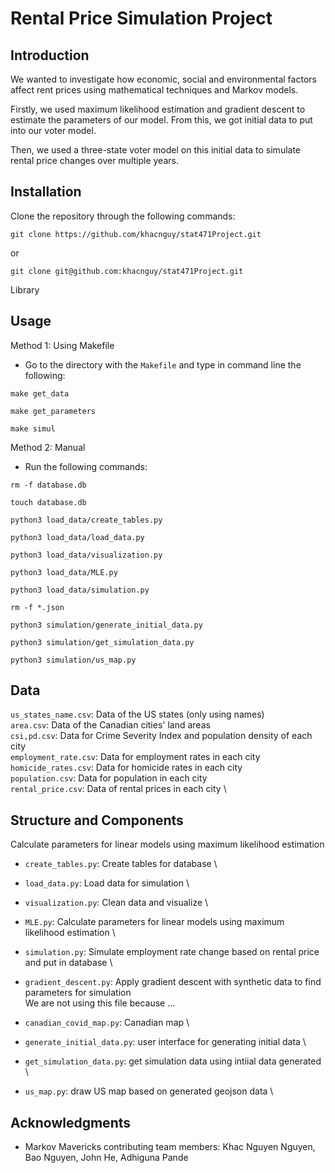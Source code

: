 
# Rental Price Simulation Project

## Introduction
We wanted to investigate how economic, social and environmental factors affect rent prices using mathematical techniques and Markov models.

Firstly, we used maximum likelihood estimation and gradient descent to estimate the parameters of our model. From this, we got initial data to put into our voter model.

Then, we used a three-state voter model on this initial data to simulate rental price changes over multiple years.

## Installation
Clone the repository through the following commands:
```
git clone https://github.com/khacnguy/stat471Project.git
```
or
```
git clone git@github.com:khacnguy/stat471Project.git
```
Library

## Usage
Method 1: Using Makefile
- Go to the directory with the `Makefile` and type in command line the following:
```
make get_data
```
```
make get_parameters
```
```
make simul
```

Method 2: Manual
- Run the following commands:
```
rm -f database.db
```
```
touch database.db
```
```
python3 load_data/create_tables.py
```
```
python3 load_data/load_data.py
```
```
python3 load_data/visualization.py
```
```
python3 load_data/MLE.py
```
```
python3 load_data/simulation.py
```
```
rm -f *.json
```
```
python3 simulation/generate_initial_data.py
```
```
python3 simulation/get_simulation_data.py
```
```
python3 simulation/us_map.py
```

## Data
`us_states_name.csv`: Data of the US states (only using names) \
`area.csv`: Data of the Canadian cities' land areas \
`csi,pd.csv`: Data for Crime Severity Index and population density of each city \
`employment_rate.csv`: Data for employment rates in each city \
`homicide_rates.csv`: Data for homicide rates in each city \
`population.csv`: Data for population in each city \
`rental_price.csv`: Data of rental prices in each city \


## Structure and Components
Calculate parameters for linear models using maximum likelihood estimation

- `create_tables.py`: Create tables for database \
- `load_data.py`: Load data for simulation \
- `visualization.py`: Clean data and visualize \
- `MLE.py`: Calculate parameters for linear models using maximum likelihood estimation \
- `simulation.py`: Simulate employment rate change based on rental price and put in database \
- `gradient_descent.py`: Apply gradient descent with synthetic data to find parameters for simulation \
We are not using this file because ...

- `canadian_covid_map.py`: Canadian map \
- `generate_initial_data.py`: user interface for generating initial data \
- `get_simulation_data.py`: get simulation data using intiial data generated \
- `us_map.py`: draw US map based on generated geojson data \

## Acknowledgments
- Markov Mavericks contributing team members: Khac Nguyen Nguyen, Bao Nguyen, John He, Adhiguna Pande